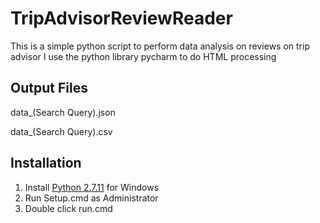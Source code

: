 # TripAdvisorReviewReader

This is a simple python script to perform data analysis on reviews on trip advisor
I use the python library pycharm to do HTML processing

## Output Files

data_(Search Query).json

data_(Search Query).csv

## Installation

1. Install [Python 2.7.11](https://www.python.org/ftp/python/2.7.11/python-2.7.11.amd64.msi) for Windows
2. Run Setup.cmd as Administrator
3. Double click run.cmd
